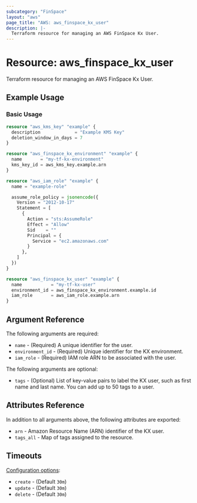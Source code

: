 ```yaml
---
subcategory: "FinSpace"
layout: "aws"
page_title: "AWS: aws_finspace_kx_user"
description: |-
  Terraform resource for managing an AWS FinSpace Kx User.
---
```


# Resource: aws_finspace_kx_user

Terraform resource for managing an AWS FinSpace Kx User.

## Example Usage

### Basic Usage

```terraform
resource "aws_kms_key" "example" {
  description             = "Example KMS Key"
  deletion_window_in_days = 7
}

resource "aws_finspace_kx_environment" "example" {
  name       = "my-tf-kx-environment"
  kms_key_id = aws_kms_key.example.arn
}

resource "aws_iam_role" "example" {
  name = "example-role"

  assume_role_policy = jsonencode({
    Version = "2012-10-17"
    Statement = [
      {
        Action = "sts:AssumeRole"
        Effect = "Allow"
        Sid    = ""
        Principal = { 
          Service = "ec2.amazonaws.com" 
        } 
      },
    ] 
  })
}

resource "aws_finspace_kx_user" "example" { 
  name           = "my-tf-kx-user"
  environment_id = aws_finspace_kx_environment.example.id
  iam_role       = aws_iam_role.example.arn
}
```

## Argument Reference

The following arguments are required:

* `name` - (Required) A unique identifier for the user.
* `environment_id` - (Required) Unique identifier for the KX environment.
* `iam_role` - (Required) IAM role ARN to be associated with the user.

The following arguments are optional:

* `tags` - (Optional) List of key-value pairs to label the KX user, such as first name and last name. You can add up to 50 tags to a user.

## Attributes Reference

In addition to all arguments above, the following attributes are exported:

* `arn` - Amazon Resource Name (ARN) identifier of the KX user.
* `tags_all` - Map of tags assigned to the resource.

## Timeouts

[Configuration options](https://developer.hashicorp.com/terraform/language/resources/syntax#operation-timeouts):

* `create` - (Default `30m`)
* `update` - (Default `30m`)
* `delete` - (Default `30m`)
